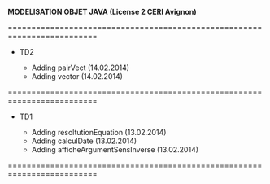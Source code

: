 **MODELISATION OBJET JAVA (License 2 CERI Avignon)**

=========================================================================

- TD2

  - Adding pairVect (14.02.2014)
  - Adding vector (14.02.2014)

=========================================================================

- TD1

  - Adding resoltutionEquation (13.02.2014)
  - Adding calculDate (13.02.2014)
  - Adding afficheArgumentSensInverse (13.02.2014)

=========================================================================
